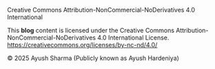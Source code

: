 Creative Commons Attribution-NonCommercial-NoDerivatives 4.0 International

This **blog** content is licensed under the Creative Commons Attribution-NonCommercial-NoDerivatives 4.0 International License.  
https://creativecommons.org/licenses/by-nc-nd/4.0/

© 2025 Ayush Sharma (Publicly known as Ayush Hardeniya)
